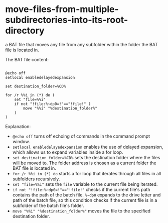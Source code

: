 # move-files-from-multiple-subdirectories-into-its-root-directory

a BAT file that moves any file from any subfolder within the folder the BAT file is located in.

The BAT file content:

```

@echo off
setlocal enabledelayedexpansion

set destination_folder=%CD%

for /r %%i in (*) do (
    set "file=%%i"
    if not "!file:%~dp0=!"=="!file!" (
        move "%%i" "%destination_folder%"
    )
)

```

Explanation:

- `@echo off` turns off echoing of commands in the command prompt window.
- `setlocal enabledelayedexpansion` enables the use of delayed expansion, which allows us to expand variables inside a for loop.
- `set destination_folder=%CD%` sets the destination folder where the files will be moved to. The folder address is chosen as a current folder the BAT file is located in.
- `for /r %%i in (*) do` starts a for loop that iterates through all files in all subfolders recursively.
- `set "file=%%i"` sets the `file` variable to the current file being iterated.
- `if not "!file:%~dp0=!"=="!file!"` checks if the current file's path contains the path of the batch file. `%~dp0` expands to the drive letter and path of the batch file, so this condition checks if the current file is in a subfolder of the batch file's folder.
- `move "%%i" "%destination_folder%"` moves the file to the specified destination folder.
